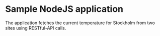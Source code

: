 Sample NodeJS application
==============

The application fetches the current temperature for Stockholm from two sites using RESTful-API calls.
